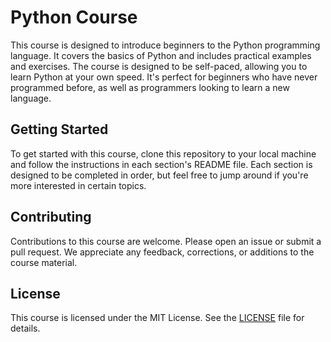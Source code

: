 # Python Course

This course is designed to introduce beginners to the Python programming language. It covers the basics of Python and includes practical examples and exercises. The course is designed to be self-paced, allowing you to learn Python at your own speed. It's perfect for beginners who have never programmed before, as well as programmers looking to learn a new language.


## Getting Started

To get started with this course, clone this repository to your local machine and follow the instructions in each section's README file. Each section is designed to be completed in order, but feel free to jump around if you're more interested in certain topics.

## Contributing

Contributions to this course are welcome. Please open an issue or submit a pull request. We appreciate any feedback, corrections, or additions to the course material.

## License

This course is licensed under the MIT License. See the [LICENSE](./LICENSE) file for details.
